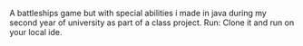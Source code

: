 A battleships game but with special abilities i made in java during my second year of university as part of a class project. 
Run: Clone it and run on your local ide.
